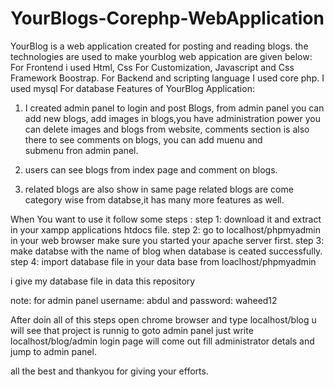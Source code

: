 # YourBlogs-Corephp-WebApplication
YourBlog is a web application created for posting and reading blogs. the technologies are used to make yourblog web appication are given below:  For Frontend i used   Html, Css For Customization, Javascript and Css Framework Boostrap.  For Backend and scripting language I used  core php. I used mysql For database
Features of YourBlog Application:
 1.  I created admin panel to login and post Blogs, from admin panel you can add new blogs, add images in blogs,you have administration 
     power you can delete images and blogs from website, comments section is also there to see comments on blogs, you can add muenu and     
     submenu fron admin panel.

 2.  users can see blogs from index page and comment on blogs.
 3.  related blogs are also show in same page related blogs are come category wise from databse,it has many more features as well.



When You want to use it follow some steps :
step 1: download it and extract in your xampp applications htdocs file.
step 2: go to localhost/phpmyadmin in your web browser make sure you started your apache server first.
step 3: make databse with the name of blog when database is ceated successfully.
step 4: import database file in your data base from loaclhost/phpmyadmin

i give my database file in data this repository

note:
     for admin panel   username:  abdul   and password: waheed12

After  doin all of this steps open chrome browser and type   localhost/blog   u will see that project is runnig   to goto admin panel just write localhost/blog/admin 
login page will come out fill administrator detals and jump to admin panel.

all the best and thankyou for giving your efforts.
